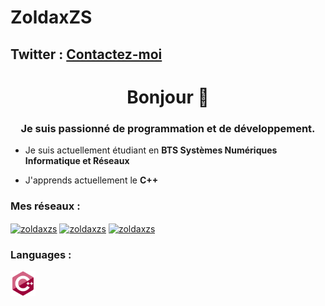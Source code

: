 # ZoldaxZS
## Twitter : [Contactez-moi](https://twitter.com/zoldaxzs)
### 

<h1 align="center">Bonjour 👋
<h3 align="center">Je suis passionné de programmation et de développement.</h3>

- Je suis actuellement étudiant en **BTS Systèmes Numériques Informatique et Réseaux**

- J'apprends actuellement le **C++**

<h3 align="left">Mes réseaux :</h3>
<p align="left">
<a href="https://twitter.com/zoldaxzs" target="blank"><img align="center" src="https://raw.githubusercontent.com/rahuldkjain/github-profile-readme-generator/master/src/images/icons/Social/twitter.svg" alt="zoldaxzs" height="30" width="40" /></a>
<a href="https://instagram.com/zoldaxzs" target="blank"><img align="center" src="https://raw.githubusercontent.com/rahuldkjain/github-profile-readme-generator/master/src/images/icons/Social/instagram.svg" alt="zoldaxzs" height="30" width="40" /></a>
<a href="https://www.youtube.com/c/zoldaxzs" target="blank"><img align="center" src="https://raw.githubusercontent.com/rahuldkjain/github-profile-readme-generator/master/src/images/icons/Social/youtube.svg" alt="zoldaxzs" height="30" width="40" /></a>
</p>

<h3 align="left">Languages :</h3>
<p align="left"> <a href="https://www.w3schools.com/cpp/" target="_blank"> <img src="https://raw.githubusercontent.com/devicons/devicon/master/icons/cplusplus/cplusplus-original.svg" alt="cplusplus" width="40" height="40"/> </a> </p>
